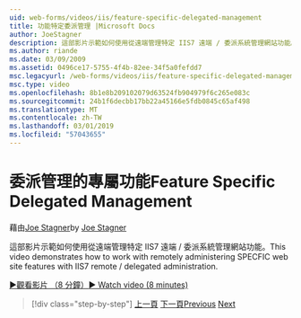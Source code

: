 ```yaml
---
uid: web-forms/videos/iis/feature-specific-delegated-management
title: 功能特定委派管理 |Microsoft Docs
author: JoeStagner
description: 這部影片示範如何使用從遠端管理特定 IIS7 遠端 / 委派系統管理網站功能。
ms.author: riande
ms.date: 03/09/2009
ms.assetid: 0496ce17-5755-4f4b-82ee-34f5a0fefdd7
msc.legacyurl: /web-forms/videos/iis/feature-specific-delegated-management
msc.type: video
ms.openlocfilehash: 8b1e8b209102079d63524fb904979f6c265e083c
ms.sourcegitcommit: 24b1f6decbb17bb22a45166e5fdb0845c65af498
ms.translationtype: MT
ms.contentlocale: zh-TW
ms.lasthandoff: 03/01/2019
ms.locfileid: "57043655"
---
```

<a name="feature-specific-delegated-management"></a><span data-ttu-id="27409-103">委派管理的專屬功能</span><span class="sxs-lookup"><span data-stu-id="27409-103">Feature Specific Delegated Management</span></span>
====================
<span data-ttu-id="27409-104">藉由[Joe Stagner](https://github.com/JoeStagner)</span><span class="sxs-lookup"><span data-stu-id="27409-104">by [Joe Stagner](https://github.com/JoeStagner)</span></span>

<span data-ttu-id="27409-105">這部影片示範如何使用從遠端管理特定 IIS7 遠端 / 委派系統管理網站功能。</span><span class="sxs-lookup"><span data-stu-id="27409-105">This video demonstrates how to work with remotely administering SPECFIC web site features with IIS7 remote / delegated administration.</span></span>

[<span data-ttu-id="27409-106">&#9654;觀看影片 （8 分鐘）</span><span class="sxs-lookup"><span data-stu-id="27409-106">&#9654; Watch video (8 minutes)</span></span>](https://channel9.msdn.com/Blogs/ASP-NET-Site-Videos/feature-specific-delegated-management)

> [!div class="step-by-step"]
> <span data-ttu-id="27409-107">[上一頁](working-with-iis7-deligated-admin.md)
> [下一頁](troubleshooting-production-aspnet-apps.md)</span><span class="sxs-lookup"><span data-stu-id="27409-107">[Previous](working-with-iis7-deligated-admin.md)
[Next](troubleshooting-production-aspnet-apps.md)</span></span>

